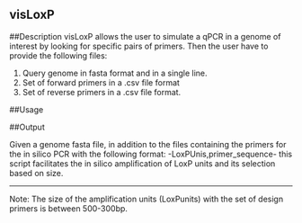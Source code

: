 ## visLoxP

##Description
visLoxP allows the user to simulate a qPCR in a genome of interest by looking for specific pairs of primers.
Then the user have to provide the following files:
1. Query genome in fasta format and in a single line.
2. Set of forward primers in a .csv file format
3. Set of reverse primers in a .csv file format.

##Usage

##Output

Given a genome fasta file, in addition to the files containing the primers for the in silico PCR with the following format: -LoxPUnis,primer_sequence- 
this script facilitates the in silico amplification of LoxP units and its selection based on size.

----------
Note: The size of the amplification units (LoxPunits) with the set of design primers is between 500-300bp.

